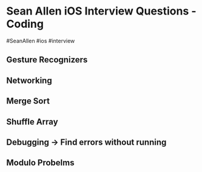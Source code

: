 # Sean Allen iOS Interview Questions - Coding
#SeanAllen #ios #interview

## Gesture Recognizers
## Networking

## Merge Sort

## Shuffle Array

## Debugging → Find errors without running

## Modulo Probelms